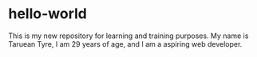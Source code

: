 # hello-world
This is my new repository for learning and training purposes. 
My name is Taruean Tyre, I am 29 years of age, and I am a aspiring web developer. 
